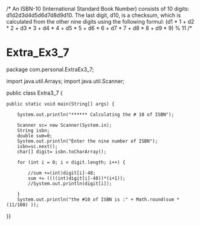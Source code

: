 /* An ISBN-10 (International Standard Book Number)
consists of 10 digits: d1d2d3d4d5d6d7d8d9d10. The last digit, d10, is a checksum,
which is calculated from the other nine digits using the following formul:
(d1 * 1 + d2 * 2 + d3 * 3 + d4 * 4 + d5 * 5 +
d6 * 6 + d7 * 7 + d8 * 8 + d9 * 9) % 11 /*

# Extra_Ex3_7

package com.personal.ExtraEx3_7;

import java.util.Arrays;
import java.util.Scanner;

public class Extra3_7 {

	public static void main(String[] args) {

		System.out.println("****** Calculating the # 10 of ISBN");

		Scanner sc= new Scanner(System.in);
		String isbn;
		double sum=0;
		System.out.println("Enter the nine number of ISBN");
		isbn=sc.next();
		char[] digit= isbn.toCharArray();
		
		for (int i = 0; i < digit.length; i++) {

			//sum +=(int)digit[i]-48;
	    	sum += ((((int)digit[i]-48))*(i+1));
	    	//System.out.println(digit[i]);
		
		}
		System.out.println("the #10 of ISBN is :" + Math.round(sum *(11/100) ));

		
		
	
}}
